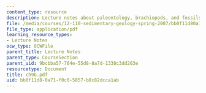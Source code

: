 ```yaml
---
content_type: resource
description: Lecture notes about paleontology, brachiopods, and fossils.
file: /media/courses/12-110-sedimentary-geology-spring-2007/bb0f11d80a71f0c05857b8c82dcca1ab_ch9b.pdf
file_type: application/pdf
learning_resource_types:
- Lecture Notes
ocw_type: OCWFile
parent_title: Lecture Notes
parent_type: CourseSection
parent_uid: 9bcbba57-764e-55d8-8a7d-1338c3dd203e
resourcetype: Document
title: ch9b.pdf
uid: bb0f11d8-0a71-f0c0-5857-b8c82dcca1ab
---
```


